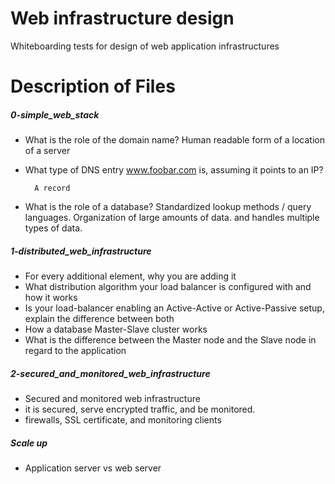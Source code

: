 
# Web infrastructure design

Whiteboarding tests for design of web application infrastructures

# Description of Files
##### 0-simple_web_stack
* What is the role of the domain name?
Human readable form of a location of a server


* What type of DNS entry www.foobar.com is, assuming it points to an IP?

        A record

* What is the role of a database?
Standardized lookup methods / query languages.
Organization of large amounts of data. and 
handles multiple types of data.


##### 1-distributed_web_infrastructure
* For every additional element, why you are adding it
* What distribution algorithm your load balancer is configured with and how it works
* Is your load-balancer enabling an Active-Active or Active-Passive setup, explain the difference between both
* How a database Master-Slave cluster works
* What is the difference between the Master node and the Slave node in regard to the application

##### 2-secured_and_monitored_web_infrastructure

*  Secured and monitored web infrastructure
* it is secured, serve encrypted traffic, and be monitored.
* firewalls, SSL certificate, and monitoring clients


#####  Scale up
* Application server vs web server
